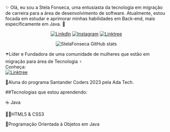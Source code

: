 ✨ Olá, eu sou a Stela Fonseca, uma entusiasta da tecnologia em migração de carreira para a área de desenvolvimento de software. Atualmente, estou focada em estudar e aprimorar minhas habilidades em  Back-end, mais especificamente em Java. 👋

<div align="center">
 
 [![Linkdln](https://img.shields.io/badge/LinkedIn-0077B5?style=for-the-badge&logo=linkedin&logoColor=white)](https://www.linkedin.com/in/stela-fonseca-487923187/)
 [![Instagram](https://img.shields.io/badge/Instagram-E4405F?style=for-the-badge&logo=instagram&logoColor=white)](https://www.instagram.com/stelafonsecaf/)
 [![Linktree](https://img.shields.io/badge/linktree-1de9b6?style=for-the-badge&logo=linktree&logoColor=white)](https://linktr.ee/umbrellatechforher)

  ![StelaFonseca GitHub stats](https://github-readme-stats.vercel.app/api?username=StelaFonseca&show_icons=true&theme=radical) 
  
 </div>

 ☂️Líder e Fundadora de uma comunidade de mulheres que estão em migração para área de Tecnologia ♀️  
 Conheça: <br/>
 [![Linktree](https://img.shields.io/badge/linktree-1de9b6?style=for-the-badge&logo=linktree&logoColor=white)](https://linktr.ee/umbrellatechforher)

 💚Aluna do programa Santander Coders 2023 pela Ada Tech.

 ##Tecnologias que estou aprendendo:

☕ Java 

👩‍💻HTML5 & CSS3                        

 💎Programação Orientada à Objetos em Java
